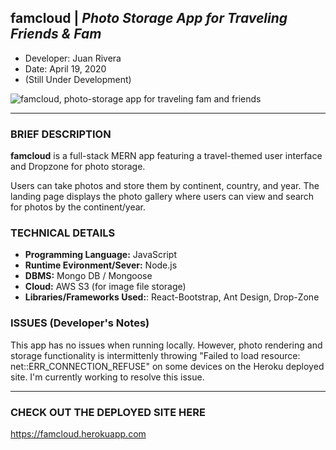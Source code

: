 ## famcloud | *Photo Storage App for Traveling Friends & Fam*
- Developer: Juan Rivera
- Date: April 19, 2020
- (Still Under Development)


 ![famcloud, photo-storage app for traveling fam and friends](client/public/screenshot.PNG)

*****

### BRIEF DESCRIPTION

**famcloud** is a full-stack MERN app featuring a travel-themed user interface and Dropzone for photo storage. 

Users can take photos and store them by continent, country, and year.  The landing page displays the photo gallery where users can view and search for photos by the continent/year.  


### TECHNICAL DETAILS

* **Programming Language:** JavaScript 
* **Runtime Evironment/Sever:**  Node.js
* **DBMS:**  Mongo DB / Mongoose
* **Cloud:** AWS S3 (for image file storage)
* **Libraries/Frameworks Used:**:  React-Bootstrap, Ant Design, Drop-Zone

### ISSUES (Developer's Notes)

This app has no issues when running locally.  However, photo rendering and storage functionality is intermittenly throwing "Failed to load resource: net::ERR_CONNECTION_REFUSE" on some devices on the Heroku deployed site.  I'm currently working to resolve this issue.   

*****

### CHECK OUT THE DEPLOYED SITE HERE
https://famcloud.herokuapp.com


